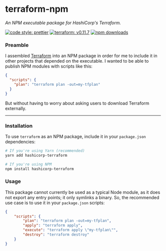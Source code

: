 # terraform-npm
*An NPM executable package for HashiCorp's Terraform.*

[![code style: prettier](https://img.shields.io/badge/code_style-prettier-ff69b4.svg)](https://github.com/prettier/prettier) [![terraform: v0.11.7](https://img.shields.io/badge/terraform-v0.11.7.0-6253f4.svg)](https://www.terraform.io) [![npm downloads](https://img.shields.io/npm/dw/hashicorp-terraform.svg?maxAge=3600)](https://www.npmjs.com/package/hashicorp-terraform)

### Preamble
I assembled [Terraform](https://terraform.io) into an NPM package in order for me to include it in other projects that depended on the executable. I wanted to be able to publish NPM modules with scripts like this:
```json
{
  "scripts": {
    "plan": "terraform plan -out=my-tfplan"
  }
}
```
But without having to worry about asking users to download Terraform externally.

---

### Installation
To use `terraform` as an NPM package, include it in your `package.json` dependencies:
```bash
# If you're using Yarn (recommended)
yarn add hashicorp-terraform

# If you're using NPM
npm install hashicorp-terraform
```

### Usage
This package cannot currently be used as a typical Node module, as it does not export any entry points; it only symlinks a binary. So, the recommended use case is to use it in your `package.json` scripts:
```json
{
    "scripts": {
        "plan": "terraform plan -out=my-tfplan",
        "apply": "terraform apply",
        "execute": "terraform apply \"my-tfplan\"",
        "destroy": "terraform destroy"
    }
}
```
